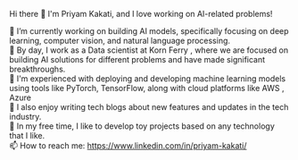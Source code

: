 Hi there 👋
I'm Priyam Kakati, and I love working on AI-related problems!

🌱 I’m currently working on building AI models, specifically focusing on deep learning, computer vision, and natural language processing.  
💼 By day, I work as a Data scientist at Korn Ferry , where we are focused on building AI solutions for different problems and have made significant breakthroughs.  
🔧 I'm experienced with deploying and developing machine learning models using tools like PyTorch, TensorFlow, along with cloud platforms like AWS , Azure  
📝 I also enjoy writing tech blogs about new features and updates in the tech industry.  
🚀 In my free time, I like to develop toy projects based on any technology that I like.  
📫 How to reach me: https://www.linkedin.com/in/priyam-kakati/  

